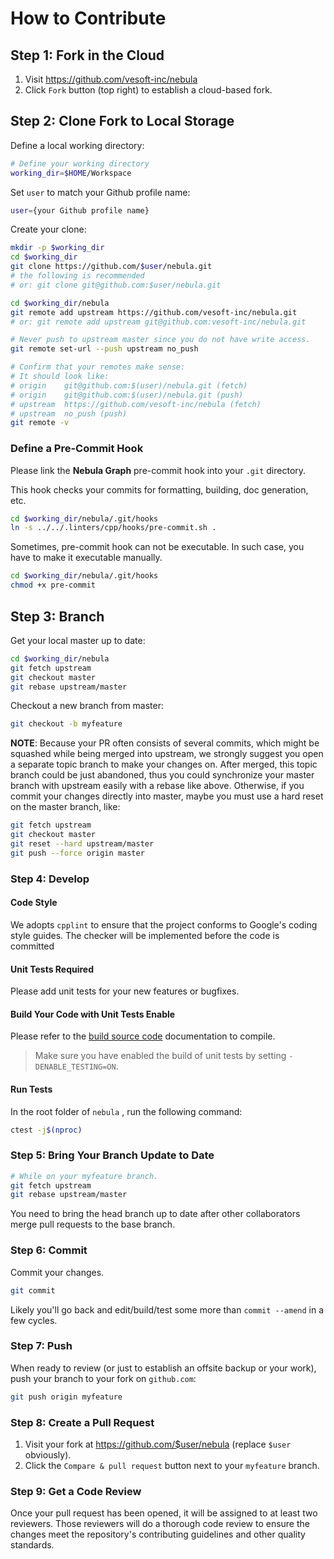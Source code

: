 # How to Contribute

## Step 1: Fork in the Cloud

1. Visit https://github.com/vesoft-inc/nebula
1. Click `Fork` button (top right) to establish a cloud-based fork.

## Step 2: Clone Fork to Local Storage

Define a local working directory:

```bash
# Define your working directory
working_dir=$HOME/Workspace
```

Set `user` to match your Github profile name:

```bash
user={your Github profile name}
```

Create your clone:

```bash
mkdir -p $working_dir
cd $working_dir
git clone https://github.com/$user/nebula.git
# the following is recommended
# or: git clone git@github.com:$user/nebula.git

cd $working_dir/nebula
git remote add upstream https://github.com/vesoft-inc/nebula.git
# or: git remote add upstream git@github.com:vesoft-inc/nebula.git

# Never push to upstream master since you do not have write access.
git remote set-url --push upstream no_push

# Confirm that your remotes make sense:
# It should look like:
# origin    git@github.com:$(user)/nebula.git (fetch)
# origin    git@github.com:$(user)/nebula.git (push)
# upstream  https://github.com/vesoft-inc/nebula (fetch)
# upstream  no_push (push)
git remote -v
```

### Define a Pre-Commit Hook

Please link the **Nebula Graph** pre-commit hook into your `.git` directory.

This hook checks your commits for formatting, building, doc generation, etc.

```bash
cd $working_dir/nebula/.git/hooks
ln -s ../../.linters/cpp/hooks/pre-commit.sh .
```

Sometimes, pre-commit hook can not be executable. In such case, you have to make it executable manually.

```bash
cd $working_dir/nebula/.git/hooks
chmod +x pre-commit
```

## Step 3: Branch

Get your local master up to date:

```bash
cd $working_dir/nebula
git fetch upstream
git checkout master
git rebase upstream/master
```

Checkout a new branch from master:

```bash
git checkout -b myfeature
```

**NOTE**: Because your PR often consists of several commits, which might be squashed while being merged into upstream,
we strongly suggest you open a separate topic branch to make your changes on. After merged,
this topic branch could be just abandoned, thus you could synchronize your master branch with
upstream easily with a rebase like above. Otherwise, if you commit your changes directly into master,
maybe you must use a hard reset on the master branch, like:

```bash
git fetch upstream
git checkout master
git reset --hard upstream/master
git push --force origin master
```

### Step 4: Develop

#### Code Style

We adopts `cpplint` to ensure that the project conforms to Google's coding style guides. The checker will be implemented before the code is committed 

#### Unit Tests Required

Please add unit tests for your new features or bugfixes.

#### Build Your Code with Unit Tests Enable

Please refer to the [build source code](../3.build-develop-and-administration/1.build/1.build-source-code.md) documentation to compile. 

> Make sure you have enabled the build of unit tests by setting `-DENABLE_TESTING=ON`.

#### Run Tests

In the root folder of `nebula` , run the following command:

```bash
ctest -j$(nproc)
```

### Step 5: Bring Your Branch Update to Date

```bash
# While on your myfeature branch.
git fetch upstream
git rebase upstream/master
```

You need to bring the head branch up to date after other collaborators merge pull requests to the base branch.

### Step 6: Commit

Commit your changes.

```bash
git commit
```

Likely you'll go back and edit/build/test some more than `commit --amend` in a few cycles.

### Step 7: Push

When ready to review (or just to establish an offsite backup or your work),
push your branch to your fork on `github.com`:

```bash
git push origin myfeature
```

### Step 8: Create a Pull Request

1. Visit your fork at https://github.com/$user/nebula (replace `$user` obviously).
2. Click the `Compare & pull request` button next to your `myfeature` branch.

### Step 9: Get a Code Review

Once your pull request has been opened, it will be assigned to at least two
reviewers. Those reviewers will do a thorough code review to ensure the changes meet the repository's contributing guidelines and other quality standards.

